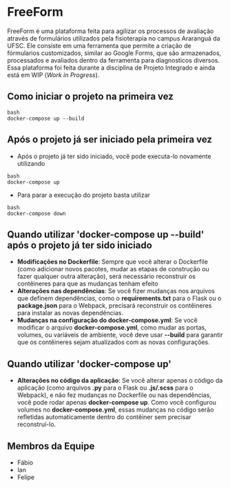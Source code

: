 # FreeForm
FreeForm é uma plataforma feita para agilizar os processos de avaliação através de formulários utilizados pela fisioterapia no campus Araranguá da UFSC. Ele consiste em uma ferramenta que permite a criação de fórmularios customizados, similar ao Google Forms, que são armazenados, processados e avaliados dentro da ferramenta para diagnosticos diversos.
Essa plataforma foi feita durante a disciplina de Projeto Integrado e ainda está em WIP (_Work in Progress_).

## Como iniciar o projeto na primeira vez
```
bash
docker-compose up --build
```

## Após o projeto já ser iniciado pela primeira vez

* Após o projeto já ter sido iniciado, você pode executa-lo novamente utilizando
```
bash
docker-compose up
```
* Para parar a execução do projeto basta utilizar
```
bash
docker-compose down
```

## Quando utilizar 'docker-compose up --build' após o projeto já ter sido iniciado
* **Modificações no Dockerfile**: Sempre que você alterar o Dockerfile (como adicionar novos pacotes, mudar as etapas de construção ou fazer qualquer outra alteração), será necessário reconstruir os contêineres para que as mudanças tenham efeito
* **Alterações nas dependências**: Se você fizer mudanças nos arquivos que definem dependências, como o **requirements.txt** para o Flask ou o **package.json** para o Webpack, precisará reconstruir os contêineres para instalar as novas dependências.
* **Mudanças na configuração do docker-compose.yml**: Se você modificar o arquivo **docker-compose.yml**, como mudar as portas, volumes, ou variáveis de ambiente, você deve usar **--build** para garantir que os contêineres sejam atualizados com as novas configurações.

## Quando utilizar 'docker-compose up'
* **Alterações no código da aplicação**: Se você alterar apenas o código da aplicação (como arquivos **.py** para o Flask ou **.js/.scss** para o Webpack), e não fez mudanças no Dockerfile ou nas dependências, você pode rodar apenas **docker-compose up**. Como você configurou volumes no **docker-compose.yml**, essas mudanças no código serão refletidas automaticamente dentro do contêiner sem precisar reconstruí-lo.

## Membros da Equipe
- Fábio
- Ian
- Felipe
